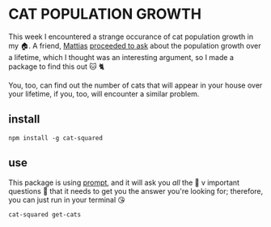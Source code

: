 # CAT POPULATION GROWTH

This week I encountered a strange occurance of cat population growth in my :house:. A friend, [Mattias](https://twitter.com/mpjme) [proceeded to ask](https://twitter.com/mpjme/status/794962062040596480) about the population growth over a lifetime, which I thought was an interesting argument, so I made a package to find this out :cat: :cat2:

You, too, can find out the number of cats that will appear in your house over your lifetime, if you, too, will encounter a similar problem.

## install

```
npm install -g cat-squared
```

## use

This package is using [prompt](github.com/flatiron/prompt), and it will ask you *all* the :crystal_ball: v important questions :crystal_ball: that it needs to get you the answer you're looking for; therefore, you can just run in your terminal :kissing_heart:

```bash
cat-squared get-cats
```

